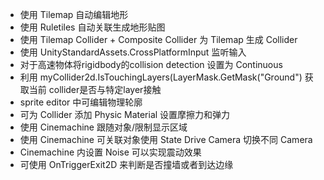 * 使用 Tilemap 自动编辑地形
* 使用 Ruletiles 自动关联生成地形贴图
* 使用 Tilemap Collider + Composite Collider 为 Tilemap 生成 Collider    
* 使用 UnityStandardAssets.CrossPlatformInput 监听输入
* 对于高速物体将rigidbody的collision detection 设置为 Continuous
* 利用 myCollider2d.IsTouchingLayers(LayerMask.GetMask("Ground") 获取当前 collider是否与特定layer接触
* sprite editor 中可编辑物理轮廓
* 可为 Collider 添加 Physic Material 设置摩擦力和弹力
* 使用 Cinemachine 跟随对象/限制显示区域
* 使用 Cinemachine 可关联对象使用 State Drive Camera 切换不同 Camera
* Cinemachine 内设置 Noise 可以实现震动效果
* 可使用 OnTriggerExit2D 来判断是否撞墙或者到达边缘
